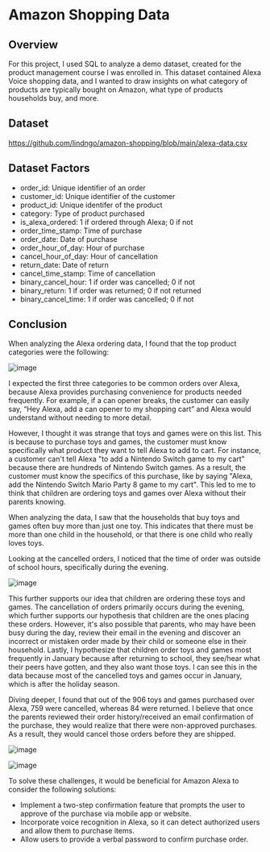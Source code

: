 # Amazon Shopping Data

## Overview
For this project, I used SQL to analyze a demo dataset, created for the product management course I was enrolled in. This dataset contained Alexa Voice shopping data, and I wanted to draw insights on what category of products are typically bought on Amazon, what type of products households buy, and more.

## Dataset

https://github.com/lindngo/amazon-shopping/blob/main/alexa-data.csv

## Dataset Factors
- order_id: Unique identifier of an order
- customer_id: Unique identifier of the customer
- product_id: Unique identifer of the product
- category: Type of product purchased
- is_alexa_ordered: 1 if ordered through Alexa; 0 if not 
- order_time_stamp: Time of purchase
- order_date: Date of purchase
- order_hour_of_day: Hour of purchase
- cancel_hour_of_day: Hour of cancellation
- return_date: Date of return
- cancel_time_stamp: Time of cancellation
- binary_cancel_hour: 1 if order was cancelled; 0 if not 
- binary_return: 1 if order was returned; 0 if not returned
- binary_cancel_time: 1 if order was cancelled; 0 if not 

## Conclusion
When analyzing the Alexa ordering data, I found that the top product categories were the following: 

![image](https://github.com/lindngo/amazon-shopping/assets/63205351/ed2ca294-c0d4-4a7d-b84f-ea18b1e5e791)

I expected the first three categories to be common orders over Alexa, because Alexa provides purchasing convenience for products needed frequently. For example, if a can opener breaks, the customer can easily say, “Hey Alexa, add a can opener to my shopping cart” and Alexa would understand without needing to more detail.

However, I thought it was strange that toys and games were on this list. This is because to purchase toys and games, the customer must know specifically what product they want to tell Alexa to add to cart. For instance, a customer can't tell Alexa "to add a Nintendo Switch game to my cart" because there are hundreds of Nintendo Switch games. As a result, the customer must know the specifics of this purchase, like by saying "Alexa, add the Nintendo Switch Mario Party 8 game to my cart". This led to me to think that children are ordering toys and games over Alexa without their parents knowing. 

When analyzing the data, I saw that the households that buy toys and games often buy more than just one toy. This indicates that there must be more than one child in the household, or that there is one child who really loves toys. 

Looking at the cancelled orders, I noticed that the time of order was outside of school hours, specifically during the evening. 

![image](https://github.com/lindngo/amazon-shopping/assets/63205351/ef99b646-0a58-47a7-96cc-7752e70d3aca)

This further supports our idea that children are ordering these toys and games. The cancellation of orders primarily occurs during the evening, which further supports our hypothesis that children are the ones placing these orders. However, it's also possible that parents, who may have been busy during the day, review their email in the evening and discover an incorrect or mistaken order made by their child or someone else in their household. Lastly, I hypothesize that children order toys and games most frequently in January because after returning to school, they see/hear what their peers have gotten, and they also want those toys. I can see this in the data because most of the cancelled toys and games occur in January, which is after the holiday season.  

Diving deeper, I found that out of the 906 toys and games purchased over Alexa, 759 were cancelled, whereas 84 were returned. I believe that once the parents reviewed their order history/received an email confirmation of the purchase, they would realize that there were non-approved purchases. As a result, they would cancel those orders before they are shipped. 

![image](https://github.com/lindngo/amazon-shopping/assets/63205351/dc3b9294-31a1-432e-b0ce-a5a0a933e6cc)

![image](https://github.com/lindngo/amazon-shopping/assets/63205351/c87f86b4-91a4-4a83-b007-1128d4af8401)

To solve these challenges, it would be beneficial for Amazon Alexa to consider the following solutions:

- Implement a two-step confirmation feature that prompts the user to approve of the purchase via mobile app or website.
- Incorporate voice recognition in Alexa, so it can detect authorized users and allow them to purchase items.
- Allow users to provide a verbal password to confirm purchase order.
